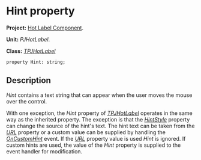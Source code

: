 # Hint property #

**Project:** [Hot Label Component](HotLabelComponent.md).

**Unit:** _PJHotLabel_.

**Class:** _[TPJHotLabel](TPJHotLabel.md)_

```
property Hint: string;
```

## Description ##

_Hint_ contains a text string that can appear when the user moves the mouse over the control.

With one exception, the _Hint_ property of _[TPJHotLabel](TPJHotLabel.md)_ operates in the same way as the inherited property. The exception is that the _[HintStyle](TPJHotLabelHintStyle.md)_ property can change the source of the hint's text. The hint text can be taken from the _[URL](TPJHotLabelURL.md)_ property or a custom value can be supplied by handling the _[OnCustomHint](TPJHotLabelOnCustomHint.md)_ event. If the _[URL](TPJHotLabelURL.md)_ property value is used _Hint_ is ignored. If custom hints are used, the value of the _Hint_ property is supplied to the event handler for modification.